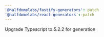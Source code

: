 ```yaml
---
'@halfdomelabs/fastify-generators': patch
'@halfdomelabs/react-generators': patch
---
```


Upgrade Typescript to 5.2.2 for generation
